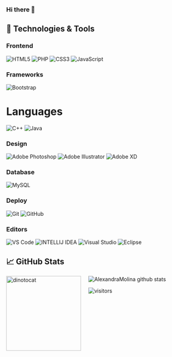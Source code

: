 ### Hi there 👋

<!--
**AlexandraMolina/AlexandraMolina** is a ✨ _special_ ✨ repository because its `README.md` (this file) appears on your GitHub profile.

Here are some ideas to get you started:

- 🔭 I’m currently working on ...
- 🌱 I’m currently learning ...
- 👯 I’m looking to collaborate on ...
- 🤔 I’m looking for help with ...
- 💬 Ask me about ...
- 📫 How to reach me: ...
- 😄 Pronouns: ...
- ⚡ Fun fact: ...
-->
## 🔧 Technologies & Tools

### Frontend

![HTML5](https://img.shields.io/badge/-HTML5-%23E44D27?style=flat-square&logo=html5&logoColor=ffffff)
![PHP](https://img.shields.io/badge/-php-%232531?style=flat-square&logo=php&logoColor=ffffff)
![CSS3](https://img.shields.io/badge/-CSS3-%231572B6?style=flat-square&logo=css3)
![JavaScript](https://img.shields.io/badge/-JavaScript-black?style=flat-square&logo=javascript)

### Frameworks

![Bootstrap](https://img.shields.io/badge/-Bootstrap-563D7C?style=flat-square&logo=bootstrap)


# Languages

![C++](https://img.shields.io/badge/-3d3d3d?style=flat&logo=c++&logoColor=white&link=https://github.com/pranjaljain0)
![Java](https://img.shields.io/badge/Java-orange?style=flat&logo=java&logoColor=white&link=https://github.com/pranjaljain0)

### Design

![Adobe Photoshop](http://img.shields.io/badge/-Adobe%20Photoshop-26C9FF?style=flat-square&logo=adobe-photoshop&logoColor=ffffff)
![Adobe Illustrator](http://img.shields.io/badge/-Adobe%20Illustrator-FC8F30?style=flat-square&logo=adobe-illustrator&logoColor=ffffff)
![Adobe XD](http://img.shields.io/badge/-Adobe%20XD-fe61f6?style=flat-square&logo=adobe-XD&logoColor=ffffff)


### Database

![MySQL](https://img.shields.io/badge/-MySQL-black?style=flat-square&logo=mysql)


### Deploy

![Git](https://img.shields.io/badge/-Git-black?style=flat-square&logo=git)
![GitHub](https://img.shields.io/badge/-GitHub-181717?style=flat-square&logo=github)

### Editors

![VS Code](http://img.shields.io/badge/-VS%20Code-007ACC?style=flat-square&logo=visual-studio-code)
![INTELLIJ IDEA](https://img.shields.io/badge/-Intellij%20Idea-000508?style=flat-square&logo=intellij-idea)
![Visual Studio](https://img.shields.io/badge/-Visual%20Studio-90007d?style=flat-square&logo=visual-studio)
![Eclipse](https://img.shields.io/badge/-Eclipse-11000f?style=flat-square&logo=eclipse)


## &#x1f4c8; GitHub Stats


![AlexandraMolina github stats](https://github-readme-stats.vercel.app/api?username=AlexandraMolina&count_private=true&show_icons=true&theme=radical&include_all_commits=true)<img src="https://i.pinimg.com/originals/ea/d5/fe/ead5fe2465ac150d95a9fa896bba3a6d.jpg" alt="dinotocat" style="float: left; margin-right: 20px;" width="200px" />

![visitors](https://visitor-badge.glitch.me/badge?page_id=pranjaljain0.pranjaljain0)

